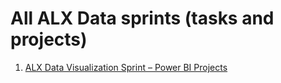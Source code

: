 # All ALX Data sprints (tasks and projects)

1. [ALX Data Visualization Sprint – Power BI Projects](https://github.com/MariamRaafatMohamed/alx-sprint4-maji-ndogo-report)

